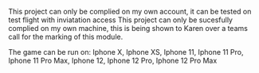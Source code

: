 This project can only be complied on my own account, it can be tested on test flight with inviatation access
This project can only be sucesfully complied on my own machine, this is being shown to Karen over a teams call for the marking of this module.




The game can be run on:
Iphone X, Iphone XS, Iphone 11, Iphone 11 Pro, Iphone 11 Pro Max, Iphone 12, Iphone 12 Pro, Iphone 12 Pro Max


